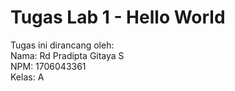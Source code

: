 # Tugas Lab 1 - Hello World  
  
Tugas ini dirancang oleh:  
Nama:   Rd Pradipta Gitaya S  
NPM:    1706043361  
Kelas:  A
